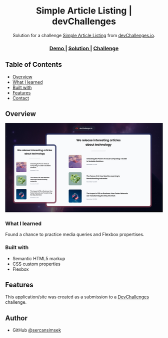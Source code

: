 <h1 align="center">Simple Article Listing | devChallenges</h1>

<div align="center">
   Solution for a challenge <a href="https://devchallenges.io/challenge/simple-article-listing" target="_blank">Simple Article Listing</a> from <a href="http://devchallenges.io" target="_blank">devChallenges.io</a>.
</div>

<div align="center">
  <h3>
    <a href="https://sercansimsek.github.io/simple-article-listing/">
      Demo
    </a>
    <span> | </span>
    <a href="https://github.com/sercansimsek/simple-article-listing">
      Solution
    </a>
    <span> | </span>
    <a href="https://devchallenges.io/challenge/simple-article-listing">
      Challenge
    </a>
  </h3>
</div>

## Table of Contents

- [Overview](#overview)
- [What I learned](#what-i-learned)
- [Built with](#built-with)
- [Features](#features)
- [Contact](#contact)

## Overview

![screenshot](./assets/thumbnail.jpg)

### What I learned

Found a chance to practice media queries and Flexbox propertises.

### Built with

- Semantic HTML5 markup
- CSS custom properties
- Flexbox

## Features

This application/site was created as a submission to a [DevChallenges](https://devchallenges.io/challenges-dashboard) challenge.

## Author

- GitHub [@sercansimsek](https://github.com/sercansimsek)
